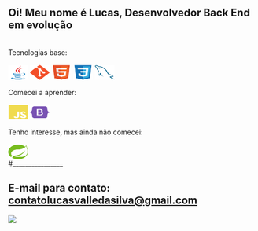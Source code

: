 ## Oi! Meu nome é Lucas, Desenvolvedor Back End em evolução
<br>
Tecnologias base:
<div style="display: inline_block"><br>
  <img align="center" alt="Java" height="30" width="40" src="https://raw.githubusercontent.com/devicons/devicon/master/icons/java/java-original.svg">
  <img align="center" alt="Git" height="30" width="40" src="https://raw.githubusercontent.com/devicons/devicon/master/icons/git/git-original.svg">
  <img align="center" alt="HTML" height="30" width="40" src="https://raw.githubusercontent.com/devicons/devicon/master/icons/html5/html5-original.svg" >
  <img align="center" alt="CSS" height="30" width="40" src="https://raw.githubusercontent.com/devicons/devicon/master/icons/css3/css3-original.svg" >
  <img align="center" alt="MySQL" height="30" width="40" src="https://raw.githubusercontent.com/devicons/devicon/master/icons/mysql/mysql-original.svg" >
</div>
<br>
Comecei a aprender:
<div style="display: inline_block"><br>
  <img align="center" alt="Js" height="30" width="40" src="https://raw.githubusercontent.com/devicons/devicon/master/icons/javascript/javascript-plain.svg" >
  <img align="center" alt="Js" height="30" width="40" src="https://raw.githubusercontent.com/devicons/devicon/master/icons/bootstrap/bootstrap-plain.svg" >
</div>
<br>
Tenho interesse, mas ainda não comecei:
<div style="display: inline_block"><br> 
  <img align="center" alt="Spring" height="30" width="40" src="https://raw.githubusercontent.com/devicons/devicon/master/icons/spring/spring-original.svg">
</div>
#________________
 
 ## E-mail para contato: contatolucasvalledasilva@gmail.com
 <div>
 <a href="https://www.linkedin.com/in/lucasvalledasilva" target="_blank"><img src="https://img.shields.io/badge/-LinkedIn-%230077B5?style=for-the-badge&logo=linkedin&logoColor=white" target="_blank"></a>
 </div>
